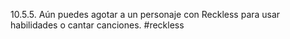 10.5.5. Aún puedes agotar a un personaje con Reckless para usar habilidades o cantar canciones.
#reckless